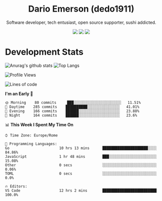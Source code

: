 <div align="center">
  
# Dario Emerson (dedo1911)
Software developer, tech entusiast, open source supporter, sushi addicted.

[![](https://img.shields.io/badge/-Linkedin-informational?style=for-the-badge&logo=linkedin&logoColor=white&color=2867B2)](http://linkedin.com/in/dedo1911)
[![](https://img.shields.io/badge/-Telegram-informational?style=for-the-badge&logo=telegram&logoColor=white&color=0088cc)](https://t.me/dedo1911)
[![](https://img.shields.io/badge/-Facebook-informational?style=for-the-badge&logo=facebook&logoColor=white&color=3b5998)](https://fb.com/dedo1911)

</div>

# Development Stats

![Anurag's github stats](https://github-readme-stats.vercel.app/api?username=dedo1911&count_private=true&show_icons=true&theme=chartreuse-dark)
![Top Langs](https://github-readme-stats.vercel.app/api/top-langs/?username=dedo1911&theme=chartreuse-dark&layout=compact)

<!--START_SECTION:waka-->
![Profile Views](http://img.shields.io/badge/Profile%20Views-9-blue)

![Lines of code](https://img.shields.io/badge/From%20Hello%20World%20I%27ve%20Written-65602%20lines%20of%20code-blue)

**I'm an Early 🐤** 

```text
🌞 Morning    80 commits     ███░░░░░░░░░░░░░░░░░░░░░░   11.51% 
🌆 Daytime    285 commits    ██████████░░░░░░░░░░░░░░░   41.01% 
🌃 Evening    166 commits    ██████░░░░░░░░░░░░░░░░░░░   23.88% 
🌙 Night      164 commits    ██████░░░░░░░░░░░░░░░░░░░   23.6%

```


📊 **This Week I Spent My Time On** 

```text
⌚︎ Time Zone: Europe/Rome

💬 Programming Languages: 
Go                       10 hrs 13 mins      █████████████████████░░░░   84.86% 
JavaScript               1 hr 48 mins        ███░░░░░░░░░░░░░░░░░░░░░░   15.08% 
Other                    0 secs              ░░░░░░░░░░░░░░░░░░░░░░░░░   0.06% 
TOML                     0 secs              ░░░░░░░░░░░░░░░░░░░░░░░░░   0.0%

🔥 Editors: 
VS Code                  12 hrs 2 mins       █████████████████████████   100.0%

```


<!--END_SECTION:waka-->

<!--
**dedo1911/dedo1911** is a ✨ _special_ ✨ repository because its `README.md` (this file) appears on your GitHub profile.

Here are some ideas to get you started:

- 🔭 I’m currently working on ...
- 🌱 I’m currently learning ...
- 👯 I’m looking to collaborate on ...
- 🤔 I’m looking for help with ...
- 💬 Ask me about ...
- 📫 How to reach me: ...
- 😄 Pronouns: ...
- ⚡ Fun fact: ...
-->
